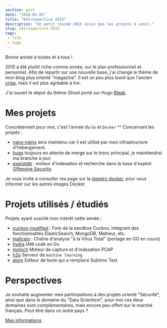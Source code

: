 ```yaml
---
section: post
date: "2016-01-03"
title: "Rétrospective 2015"
description: "Un petit résumé 2015 ainsi que les projets à venir."
slug: retrospective-2015
tags:
 - life
 - hugo
---
```


Bonne année à toutes et à tous !

2015 a été plutôt riche comme année, sur le plan professionnel et personnel.
Afin de repartir sur une nouvelle base, j'ai changé le thème de mon blog plus
orienté "magazine". Il est un peu plus lourd que l'ancien [crisp](https://github.com/zenithar/hugo-theme-crisp),
mais il est plus agréable à lire.

J'ai ouvert le dépot du thème Ghost porté sur Hugo [Bleak](https://github.com/zenithar/hugo-theme-bleak).

# Mes projets

Concrètement pour moi, c'est l'année du `Go` et `Docker` ^^
Concernant les projets :

  * [nano-nginx](https://hub.docker.com/r/zenithar/nano-nginx/) sera maintenu
  car il est utilisé par mon infrastructure d'hébergement.
  * [hugo](https://github.com/Zenithar/hugo) toujours en attente de merge sur le tronc principal, je maintiendrai
  ma branche à jour.
  * [exploitdb](https://github.com/Zenithar/exploitdb) : moteur d'indexation et
  recherche dans la base d'exploit [Offensive Security](https://www.offensive-security.com/).

Je vous invite à consulter ma page sur la [registry docker](https://hub.docker.com/u/zenithar/),
pour vous informer sur les autres images Docker.

# Projets utilisés / étudiés

Projets ayant suscité mon intérêt cette année :

  * [cuckoo-modified](https://github.com/spender-sandbox/cuckoo-modified) : Fork de la sandbox Cuckoo,
  intégrant des fonctionnalités ElasticSearch, MongoDB, Malheur, etc.
  * [maliceio](malice.io) : Chaîne d'analyse "à la Virus Total" (portage en GO en cours)
  * [hydra](https://github.com/ory-am/hydra) IAM codé en Go
  * [moloch](https://github.com/aol/moloch) Moteur de capture et d'indexation PCAP
  * [h2o](http://h2o.ai/) Serveur de `machine learning`
  * [atom](https://atom.io/) Editeur de texte qui a remplacé Sublime Text

# Perspectives

Je souhaite augmenter mes participations à des projets orienté "Sécurité", ainsi
que dans le domaine du "Data Scientism", pour moi ces deux domaines sont
complémentaires, mais encore peu offert sur le marché français.
Peut être dans un autre pays ?

[Mes informations](http://zenithar.org)
